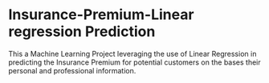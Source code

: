 # Insurance-Premium-Linear regression Prediction
This a Machine Learning Project leveraging the use of Linear Regression in predicting the Insurance Premium for potential customers on the bases their personal and professional information.
